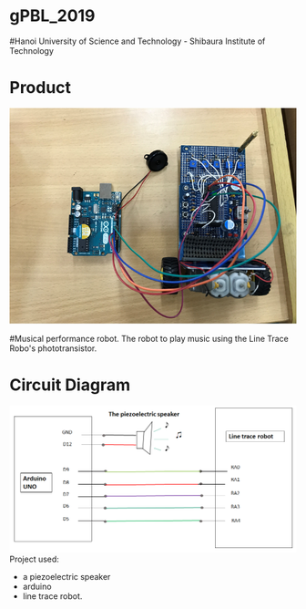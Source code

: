 # gPBL_2019
#Hanoi University of Science and Technology - Shibaura Institute of Technology
 
# Product
![](images/robot.png)

#Musical performance robot. The robot to play music using the Line Trace Robo's phototransistor.

# Circuit Diagram
![](images/diagram.png)
Project used:
 - a piezoelectric speaker
 - arduino
 - line trace robot.
